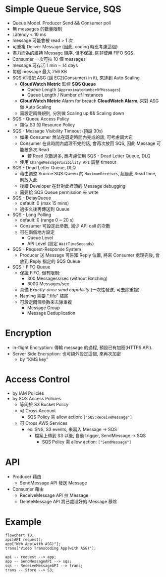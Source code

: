 
# Simple Queue Service, SQS

- Queue Model. Producer Send && Consumer poll
- 無 messages 的數量限制
- Latency < 10 ms
- message 可能會被 read > 1 次
- 可重複 Deliver Message (因此, coding 時應考慮這個)
- 盡力而為的維持 Message 順序, 但不保證, 除非使用 FIFO SQS
- Consumer 一次可拉 10 個 messages
- message 可存活 1 min ~ 14 days
- 每個 message 最大 256 KB
- SQS 可搭配 ASG (讓 EC2(Consumer) in it), 來達到 Auto Scaling
    - **CloudWatch Metric** 監控 **SQS Queue**
        - Queue Length (`ApproximateNumberOfMessages`)
        - Queue Length / Number of Instances
    - **CloudWatch Metric** Alarm for breach **CloudWatch Alarm**, 來對 ASG 做 Auto Scaling
    - 需設定兩條規則, 分別做 Scaling up && Scaling down
- SQS - Queeu Access Policy
    - 類似 S3 的 Resource Policy
- SQS - Message Visibility Timeout (預設 30s)
    - 如果 Consumer 無法在既定時間內完成的話, 可考慮調大它
    - Consumer 在此時間內處理不完的話, 會再次放回 SQS, 因此 Message 可能被多次 Read
        - 若 Read 次數過多, 應考慮使用 SQS - Dead Letter Queue, DLQ
    - 使用 `ChangeMessageVisibility API` 調整 timeout
- SQS - Dead Letter Queue, DLQ
    - 藉由調整 Source SQS Queeu 的 `MaximumReceives`, 超過此 Read time, 則放入此
    - 後續 Developer 在針對此裡頭的 Message debugging
    - 需要給 SQS Queue permission 來 write
- SQS - DelayQueue
    - default: 0 (max 15 mins)
    - 過多久後再傳送到 Queue
- SQS - Long Polling
    - default: 0 (range 0 ~ 20 s)
    - Consumer 可設定此參數, 減少 API call 的次數
    - 可在兩個地方設定　
        - Queue Level
        - API Level (設定 `WaitTimeSeconds`)
- SQS - Request-Response System
    - Producer 送 Message 可告知 Reply 位置, 將來 Consumer 處理完後, 會放到 Reply 指定的 SQS Queue
- SQS - FIFO Queue
    - 保證 FIFO, 但有限制:
        - 300 Messagess/sec (without Batching)
        - 3000 Messages/sec
    - 具備 *Exactly-once send capability* (一次性發送, 可去除重複)
    - Naming 需要 ".fifo" 結尾
    - 可設定兩個參數來去除重複
        - Message Group
        - Message Deduplication


# Encryption

- in-flight Encryption: 傳輸 message 的過程, 預設已有加密(HTTPS API). 
- Server Side Encryption: 也可額外設定這個, 來再次加密
    - by "KMS key"

# Access Control

- by IAM Policies
- by SQS Access Policies
    - 等同於 S3 Bucket Policy
    - 可 Cross Account
        - SQS Policy 需 allow action: `["SQS:ReceiveMessage"]`
    - 可 Cross AWS Services
        - ex: SNS, S3 events, 來寫入 Message -> SQS
            - 檔案上傳到 S3 以後, 自動 trigger, SendMessage -> SQS
                - SQS Policy 需 allow action: `["SendMessage"]`

# API

- Producer 藉由 
    - SendMessage API 發送 Message
- Consumer 藉由 
    - ReceiveMessage API 拉 Message
    - DeleteMessage API 將已處理好的 Message 移除


# Example

```mermaid
flowchart TD;
api[API request];
app["Web App(with ASG)"];
trans["Video Transcoding App(with ASG)"];

api -- request --> app;
app -- SendMessageAPI --> sqs;
sqs -- ReceiveMessageAPI --> trans;
trans -- Store --> S3;
```
